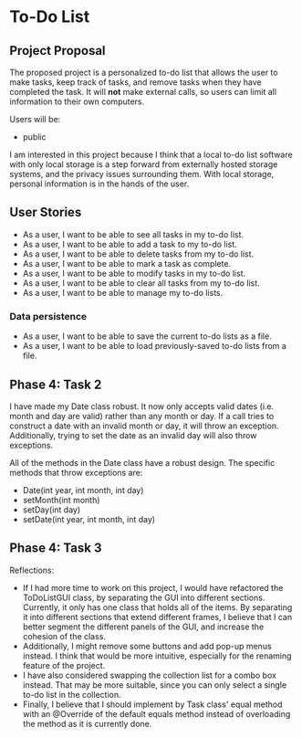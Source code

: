 # To-Do List

## Project Proposal

The proposed project is a personalized to-do list that allows the user to make tasks, keep track of tasks,
and remove tasks when they have completed the task. It will **not** make external calls, so users can limit 
all information to their own computers.

Users will be:
- public

I am interested in this project because I think that a local to-do list software with only local storage is
a step forward from externally hosted storage systems, and the privacy issues surrounding them. With local
storage, personal information is in the hands of the user.

## User Stories

- As a user, I want to be able to see all tasks in my to-do list.
- As a user, I want to be able to add a task to my to-do list.
- As a user, I want to be able to delete tasks from my to-do list.
- As a user, I want to be able to mark a task as complete.
- As a user, I want to be able to modify tasks in my to-do list.
- As a user, I want to be able to clear all tasks from my to-do list.
- As a user, I want to be able to manage my to-do lists.

### Data persistence

- As a user, I want to be able to save the current to-do lists as a file.
- As a user, I want to be able to load previously-saved to-do lists from a file.

## Phase 4: Task 2

I have made my Date class robust. It now only accepts valid dates (i.e. month and day are valid)
rather than any month or day. If a call tries to construct a date with an invalid month or day, 
it will throw an exception. Additionally, trying to set the date as an invalid day will also
throw exceptions.

All of the methods in the Date class have a robust design. The specific methods that throw
exceptions are:

- Date(int year, int month, int day)
- setMonth(int month)
- setDay(int day)
- setDate(int year, int month, int day)

## Phase 4: Task 3

Reflections:

- If I had more time to work on this project, I would have refactored the ToDoListGUI class, by separating the 
GUI into different sections. Currently, it only has one class that holds all of the items. By separating it 
into different sections that extend different frames, I believe that I can better segment the different panels
of the GUI, and increase the cohesion of the class. 
- Additionally, I might remove some buttons and add pop-up menus instead. I think that would be more intuitive,
especially for the renaming feature of the project.
- I have also considered swapping the collection list for a combo box instead. That may be more suitable, since
you can only select a single to-do list in the collection.
- Finally, I believe that I should implement by Task class' equal method with an @Override of the default equals
method instead of overloading the method as it is currently done.


